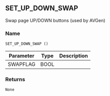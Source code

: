 ## SET\_UP\_DOWN\_SWAP

Swap page UP/DOWN buttons (used by AVGen)


### Name

`SET_UP_DOWN_SWAP ()`


| Parameter | Type | Description |
| --------- | ---- | ----------- |
| SWAPFLAG  | BOOL |             |


### Returns

`None`